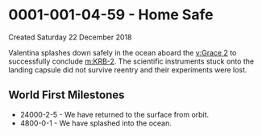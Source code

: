 # 0001-001-04-59 - Home Safe
Created Saturday 22 December 2018

Valentina splashes down safely in the ocean aboard the [v:Grace 2](../v/Grace_2.markdown) to successfully conclude [m:KRB-2](../m/KRB-2.markdown). The scientific instruments stuck onto the landing capsule did not survive reentry and their experiments were lost.

World First Milestones
----------------------

* 24000-2-5 - We have returned to the surface from orbit.
* 4800-0-1 - We have splashed into the ocean.


